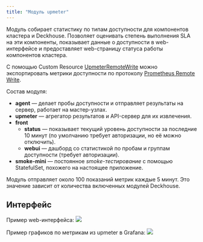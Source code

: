 ```yaml
---
title: "Модуль upmeter"
---
```


Модуль собирает статистику по типам доступности для компонентов кластера и Deckhouse. Позволяет оценивать степень выполнения SLA на эти компоненты, показывает данные о доступности в web-интерфейсе и предоставляет web-страницу статуса работы компонентов кластера.

С помощью Custom Resource [UpmeterRemoteWrite](cr.html#upmeterremotewrite) можно экспортировать метрики доступности по протоколу [Prometheus Remote Write](https://docs.sysdig.com/en/docs/installation/prometheus-remote-write/).

Состав модуля:
- **agent** — делает пробы доступности и отправляет результаты на сервер, работает на мастер-узлах.
- **upmeter** — агрегатор результатов и API-сервер для их извлечения.
- **front**
  - **status** — показывает текущий уровень доступности за последние 10 минут (по умолчанию требует авторизации, но её можно отключить).
  - **webui** — дашборд со статистикой по пробам и группам доступности (требует авторизации).
- **smoke-mini** — постоянное *smoke-тестирование* с помощью StatefulSet, похожего на настоящее приложение.

Модуль отправляет около 100 показаний метрик каждые 5 минут. Это значение зависит от количества включенных модулей Deckhouse.

## Интерфейс

Пример web-интерфейса:
![](../../images/500-upmeter/image1.png)

Пример графиков по метрикам из upmeter в Grafana:
![](../../images/500-upmeter/image2.png)
